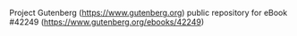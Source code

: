 Project Gutenberg (https://www.gutenberg.org) public repository for eBook #42249 (https://www.gutenberg.org/ebooks/42249)
